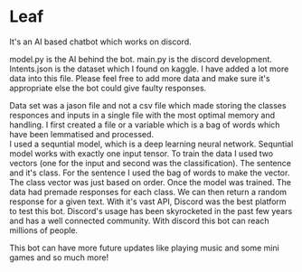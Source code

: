 # Leaf
It's an AI based chatbot which works on discord.

model.py is the AI behind the bot.
main.py is the discord development. 
Intents.json is the dataset which I found on kaggle. I have added a lot more data into this file. Please feel free to add more data and make sure it's appropriate else the bot could give faulty responses. 

Data set was a jason file and not a csv file which made storing the classes responces and inputs in a single file with the most optimal memory and handling.
I first created a file or a variable which is a bag of words which have been lemmatised and processed.  
I used a sequntial model, which is a deep learning neural network. Sequntial model works with exactly one input tensor.
To train the data I used two vectors (one for the input and second was the classification). The sentence and it's class. For the sentence I used the bag of words to make the vector. The class vector was just based on order. 
Once the model was trained. The data had premade responses for each class. We can then return a random response for a given text. 
With it's vast API, Discord was the best platform to test this bot. Discord's usage has been skyrocketed in the past few years and has a well connected community. With discord this bot can reach millions of people. 

This bot can have more future updates like playing music and some mini games and so much more!
